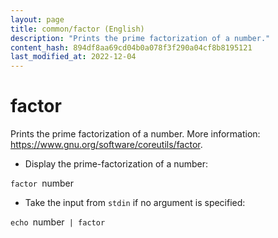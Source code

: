 ```yaml
---
layout: page
title: common/factor (English)
description: "Prints the prime factorization of a number."
content_hash: 894df8aa69cd04b0a078f3f290a04cf8b8195121
last_modified_at: 2022-12-04
---
```

# factor

Prints the prime factorization of a number.
More information: <https://www.gnu.org/software/coreutils/factor>.

- Display the prime-factorization of a number:

`factor `<span class="tldr-var badge badge-pill bg-dark-lm bg-white-dm text-white-lm text-dark-dm font-weight-bold">number</span>

- Take the input from `stdin` if no argument is specified:

`echo `<span class="tldr-var badge badge-pill bg-dark-lm bg-white-dm text-white-lm text-dark-dm font-weight-bold">number</span>` | factor`
